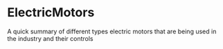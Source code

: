 # ElectricMotors
A quick summary of different types electric motors that are being used in the industry and their controls
